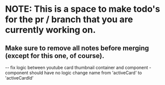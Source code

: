 # NOTE: This is a space to make todo's for the pr / branch that you are currently working on. 
Make sure to remove all notes before merging (except for this one, of course).
----------------------------------------------------------------------------------------------------
--
fix logic between youtube card thumbnail container and component - component should have no logic
change name from 'activeCard' to 'activeCardId'
